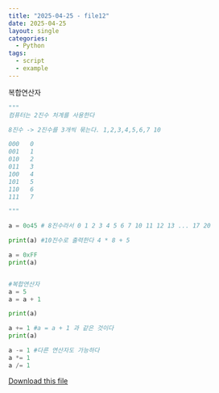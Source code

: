 ```yaml
---
title: "2025-04-25 - file12"
date: 2025-04-25
layout: single
categories:
  - Python
tags:
  - script
  - example
---
```


복합연산자

```python
"""
컴퓨터는 2진수 처계를 사용한다 

8진수 -> 2진수를 3개씩 묶는다. 1,2,3,4,5,6,7 10

000   0
001   1
010   2
011   3
100   4
101   5
110   6
111   7

"""

a = 0o45 # 8진수라서 0 1 2 3 4 5 6 7 10 11 12 13 ... 17 20

print(a) #10진수로 출력한다 4 * 8 + 5

a = 0xFF
print(a)


#복합연산자
a = 5
a = a + 1 

print(a)

a += 1 #a = a + 1 과 같은 것이다 
print(a)

a -= 1 #다른 연산자도 가능하다
a *= 1 
a /= 1 

```

[Download this file](/assets/files/진법.py)